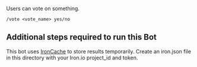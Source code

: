 Users can vote on something. 

```
/vote <vote_name> yes/no
```

## Additional steps required to run this Bot

This bot uses [IronCache](http://www.iron.io/cache) to store results temporarily. 
Create an iron.json file in this directory with your Iron.io project_id and token. 
